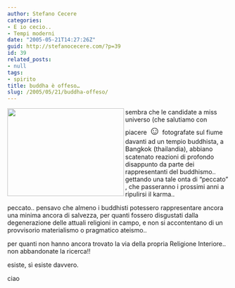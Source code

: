 ```yaml
---
author: Stefano Cecere
categories:
- E io cecio..
- Tempi moderni
date: "2005-05-21T14:27:26Z"
guid: http://stefanocecere.com/?p=39
id: 39
related_posts:
- null
tags:
- spirito
title: buddha è offeso…
slug: /2005/05/21/buddha-offeso/
---
```


<img src="http://www.repubblica.it/2003/e/gallerie/esteri/missoffesa/reuters62491582005183102_big.jpg" height="200" width="265" align="left" />sembra che le candidate a miss universo (che salutiamo con piacere <span style="font-size: 20pt">&#x263a;</span> fotografate sul fiume davanti ad un tempio buddhista, a <span style="font-size: 11pt">Bangkok (</span>thailandia), abbiano scatenato reazioni di profondo disappunto da parte dei rappresentanti del buddhismo.. gettando una tale onta di &#8220;peccato&#8221; , che passeranno i prossimi anni a ripulirsi il karma..

peccato.. pensavo che almeno i buddhisti potessero rappresentare ancora una minima ancora di salvezza, per quanti fossero disgustati dalla degenerazione delle attuali religioni in campo, e non si accontentano di un provvisorio materialismo o pragmatico ateismo..

per quanti non hanno ancora trovato la via della propria Religione Interiore.. non abbandonate la ricerca!!
  
esiste, s&#xec; esiste davvero.

ciao